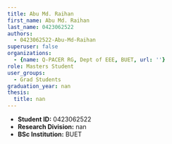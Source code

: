 ```yaml
---
title: Abu Md. Raihan
first_name: Abu Md. Raihan
last_name: 0423062522
authors:
  - 0423062522-Abu-Md-Raihan
superuser: false
organizations:
  - {name: Q-PACER RG, Dept of EEE, BUET, url: ''}
role: Masters Student
user_groups:
  - Grad Students
graduation_year: nan
thesis:
  title: nan
---
```


* **Student ID:** 0423062522
* **Research Division:** nan
* **BSc Institution:** BUET
